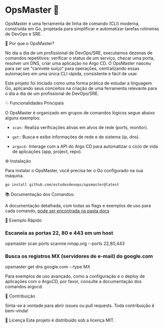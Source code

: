 # OpsMaster 🚀

OpsMaster é uma ferramenta de linha de comando (CLI) moderna, construída em Go, projetada para simplificar e automatizar tarefas rotineiras de DevOps e SRE.

🤔 Por que o OpsMaster?

No dia a dia de um profissional de DevOps/SRE, executamos dezenas de comandos repetitivos: verificar o status de um serviço, checar uma porta, resolver um DNS, criar uma aplicação no Argo CD. O OpsMaster nasceu para ser um "canivete suíço" para operações, centralizando essas automações em uma única CLI rápida, consistente e fácil de usar.

Este projeto foi iniciado como uma forma prática de estudar a linguagem Go, aplicando seus conceitos na criação de uma ferramenta relevante para o dia a dia de um profissional de DevOps/SRE.

✨ Funcionalidades Principais

O OpsMaster é organizado em grupos de comandos lógicos segue abaixo alguns exemplos:

- `scan:` Realiza verificações ativas em alvos de rede (ports, monitor).

- `get:` Busca e exibe informações de rede e de sistema (ip, dns).

- `argocd:` Interage com a API do Argo CD para automatizar o ciclo de vida de aplicações (app, project, repo).

⚙️ Instalação

Para instalar o OpsMaster, você precisa ter o Go configurado na sua máquina.

```bash
go install github.com/estudosdevops/opsmaster@latest
```

📚 Documentação dos Comandos:

A documentação detalhada, com todas as flags e exemplos de uso para cada comando, [pode ser encontrada na pasta docs](./docs)

🚀 Exemplo Rápido

### Escaneia as portas 22, 80 e 443 em um host

opsmaster scan ports scanme.nmap.org --ports 22,80,443

### Busca os registros MX (servidores de e-mail) do google.com

opsmaster get dns google.com --type MX

Para exemplos de uso avançado, como a configuração e o deploy de aplicações com o ArgoCD, por favor, consulte a documentação dos comandos argocd.

🤝 Contribuição

Sinta-se à vontade para abrir issues ou pull requests. Toda contribuição é bem-vinda!

📄 Licença
Este projeto é distribuído sob a licença MIT.
